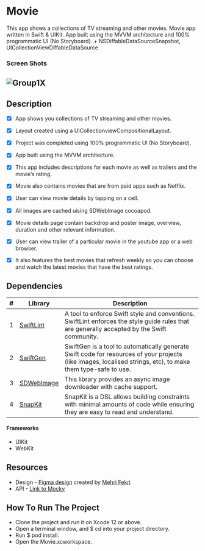 # Movie         

This app shows a collections of TV streaming and other movies. Movie app written in Swift & UIKit. App built using the MVVM architecture and 100% programmatic UI (No Storyboard). + NSDiffableDataSourceSnapshot, UICollectionViewDiffableDataSource

### Screen Shots
![Group1X](https://user-images.githubusercontent.com/64474454/146820234-84c70414-719a-4471-9513-8cc813a14bbe.png)
---



## Description

- [X] App shows you collections of TV streaming and other movies. 
- [X] Layout created using a UICollectionviewCompositionalLayout.
- [X] Project was completed using 100% programmatic UI (No Storyboard).
- [X] App built using the MVVM architecture.
- [X] This app includes descriptions for each movie as well as trailers and the movie’s rating.
- [X] Movie also contains movies that are from paid apps such as Netflix.
- [X] User can view movie details by tapping on a cell.
- [x] All images are cached uising SDWebImage cocoapod.
- [X] Movie details page contain backdrop and poster image, overview, duration and other relevant information.
- [X] User can view trailer of a particular movie in the youtube app or a web browser.
- [X] It also features the best movies that refresh weekly so you can choose and watch the latest movies that have the best ratings.


## Dependencies
|#|Library|Description|
|-|-|-|
|1|[SwiftLint](https://github.com/realm/SwiftLint)|A tool to enforce Swift style and conventions. SwiftLint enforces the style guide rules that are generally accepted by the Swift community.|
|2|[SwiftGen](https://github.com/SwiftGen/SwiftGen)|SwiftGen is a tool to automatically generate Swift code for resources of your projects (like images, localised strings, etc), to make them type-safe to use.|
|3|[SDWebImage](https://github.com/SDWebImage/SDWebImage)|This library provides an async image downloader with cache support.|
|4|[SnapKit](https://github.com/SnapKit/SnapKit)|SnapKit is a DSL allows building constraints with minimal amounts of code while ensuring they are easy to read and understand.|
  
#### Frameworks

- UIKit
- WebKit 
  
## Resources
 
- Design - [Figma design](https://www.figma.com/community/file/988093088740037911/VOD-Platform-App) created by [Mehri Fekri](https://www.figma.com/community/file/988093088740037911/VOD-Platform-App)
- API - [Link to Mocky](https://www.mocky.io/v3/3feccf06-6bc1-480d-97af-bbc05d785f86)

## How To Run The Project

- Clone the project and run it on Xcode 12 or above.
- Open a terminal window, and $ cd into your project directory.
- Run $ pod install.
- Open the Movie.xcworkspace.
